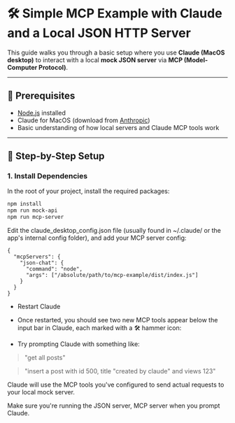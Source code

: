 # 🛠️ Simple MCP Example with Claude and a Local JSON HTTP Server

This guide walks you through a basic setup where you use **Claude (MacOS desktop)** to interact with a local **mock JSON server** via **MCP (Model-Computer Protocol)**.

---

## 🧰 Prerequisites

- [Node.js](https://nodejs.org/en) installed
- Claude for MacOS (download from [Anthropic](https://www.anthropic.com/index/claude))
- Basic understanding of how local servers and Claude MCP tools work

---

## 🚀 Step-by-Step Setup

### 1. Install Dependencies
In the root of your project, install the required packages:

```bash
npm install
npm run mock-api
npm run mcp-server
````
Edit the claude_desktop_config.json file (usually found in ~/.claude/ or the app's internal config folder), and add your MCP server config:
```
{
  "mcpServers": {
    "json-chat": {
      "command": "node",
      "args": ["/absolute/path/to/mcp-example/dist/index.js"]
    }
  }
}
```

* Restart Claude
* Once restarted, you should see two new MCP tools appear below the input bar in Claude, each marked with a 🛠️ hammer icon:

* Try prompting Claude with something like:
> "get all posts"

> "insert a post with id 500, title "created by claude" and views 123"

Claude will use the MCP tools you've configured to send actual requests to your local mock server.

Make sure you're running the JSON server, MCP server when you prompt Claude.
